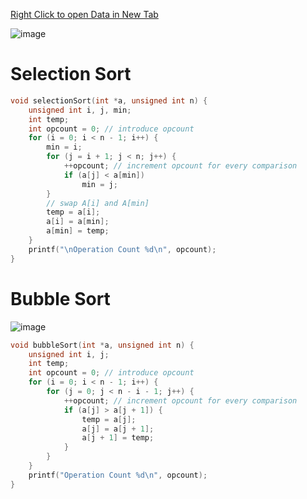 [Right Click to open Data in New Tab](https://learnermanipal-my.sharepoint.com/:x:/r/personal/samarth_mitblr2022_learner_manipal_edu/Documents/DAA-LAB.xlsx?d=w5297308de2a242258f09dad285d6c59e&csf=1&web=1&e=nJeXPE&nav=MTVfezdGMzA0QTVELUI4RjgtNDRBMi05QzcyLURDQUM5MzJFQjJEM30)

![image](https://github.com/sam-trg/daa-lab/assets/90459209/1a21511e-9b5a-422b-b9e0-a9f4c4374b9c)

# Selection Sort
```c
void selectionSort(int *a, unsigned int n) {
    unsigned int i, j, min;
    int temp;
    int opcount = 0; // introduce opcount
    for (i = 0; i < n - 1; i++) {
        min = i;
        for (j = i + 1; j < n; j++) {
            ++opcount; // increment opcount for every comparison
            if (a[j] < a[min])
                min = j;
        }
        // swap A[i] and A[min]
        temp = a[i];
        a[i] = a[min];
        a[min] = temp;
    }
    printf("\nOperation Count %d\n", opcount);
}
```
# Bubble Sort
![image](https://github.com/sam-trg/daa-lab/assets/90459209/4f484035-b8d7-43cd-b3e7-d36449755b43)
```c
void bubbleSort(int *a, unsigned int n) {
    unsigned int i, j;
    int temp;
    int opcount = 0; // introduce opcount
    for (i = 0; i < n - 1; i++) {
        for (j = 0; j < n - i - 1; j++) {
            ++opcount; // increment opcount for every comparison
            if (a[j] > a[j + 1]) {
                temp = a[j];
                a[j] = a[j + 1];
                a[j + 1] = temp;
            }
        }
    }
    printf("Operation Count %d\n", opcount);
}
```

